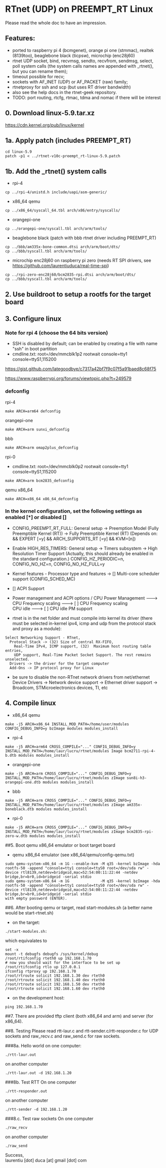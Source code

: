 # RTnet (UDP) on PREEMPT_RT Linux


Please read the whole doc to have an impression.

## Features:
- ported to raspberry pi 4 (bcmgenet), orange pi one (stmmac), 
realtek (8139too), beaglebone black (ticpsw), microchip (enc28j60)
- rtnet UDP socket, bind, recvmsg, sendto, recvfrom, sendmsg, select, poll system calls
(the system calls names are appended with _rtnet(), but you can rename them);
- timeout possible for recv;
- sockets with AF_INET (UDP) or AF_PACKET (raw) family;
- rtnetproxy for ssh and scp (but uses RT driver bandwidth)
- also see the help docs in the rtnet-geek repository.
- TODO: port routing, rtcfg, rtmac, tdma and nomac if there will be interest

## 0. Download linux-5.9.tar.xz
https://cdn.kernel.org/pub/linux/kernel

## 1a. Apply patch (includes PREEMPT_RT)
```
cd linux-5.9
patch -p1 < ../rtnet-v10c-preempt_rt-linux-5.9.patch
```

## 1b. Add the _rtnet() system calls
- rpi-4
```
cp ../rpi-4/unistd.h include/uapi/asm-generic/
```

- x86_64 qemu
```
cp ../x86_64/syscall_64.tbl arch/x86/entry/syscalls/
```

- orangepi-one
```
cp ../orangepi-one/syscall.tbl arch/arm/tools/
```

- beaglebone black (patch with bbb rtnet driver including PREEMPT_RT)
```
cp ../bbb/am335x-bone-common.dtsi arch/arm/boot/dts/
cp ../bbb/syscall.tbl arch/arm/tools/
```

- microchip enc28j60 on raspberry pi zero
(needs RT SPI drivers, see https://github.com/laurentiuduca/real-time-spi)
```
cp ../rpi-zero-enc28j60/bcm2835-rpi.dtsi arch/arm/boot/dts/
cp ../bbb/syscall.tbl arch/arm/tools/
```

## 2. Use buildroot to setup a rootfs for the target board

## 3. Configure linux

### Note for rpi 4 (choose the 64 bits version)
- SSH is disabled by default; can be enabled by creating a file with name "ssh" in boot partition
- cmdline.txt: root=/dev/mmcblk1p2 rootwait console=tty1 console=ttyS1,115200

https://gist.github.com/lategoodbye/c7317a42bf7f9c07f5a91baed8c68f75

https://www.raspberrypi.org/forums/viewtopic.php?t=249579

### defconfig
rpi-4
```
make ARCH=arm64 defconfig
```
orangepi-one
```
make ARCH=arm sunxi_defconfig
```
bbb
```
make ARCH=arm omap2plus_defconfig
```
rpi-0<br>
- cmdline.txt: root=/dev/mmcblk0p2 rootwait console=tty1 console=ttyS1,115200
```
make ARCH=arm bcm2835_defconfig
```
qemu x86_64
```
make ARCH=x86_64 x86_64_defconfig
```

### In the kernel configuration, set the following settings as enabled [*] or disabled []

- CONFIG_PREEMPT_RT_FULL: General setup → Preemption Model (Fully Preemptible Kernel (RT)) → Fully Preemptible Kernel (RT)
(Depends on: <choice> && EXPERT [=y] && ARCH_SUPPORTS_RT [=y] && KVM=[n])
- Enable HIGH_RES_TIMERS: General setup → Timers subsystem → High Resolution Timer Support (Actually, this should already be enabled in the standard configuration.)
CONFIG_HZ_PERIODIC=n, CONFIG_NO_HZ=n, CONFIG_NO_HZ_FULL=y
- Kernel features - Processor type and features → [] Multi-core scheduler support (CONFIG_SCHED_MC)
- [] ACPI Support
- Power management and ACPI options / CPU Power Management ---><br>
CPU Frequency scaling ---> [ ] CPU Frequency scaling<br>
CPU idle ---> [ ] CPU idle PM support

- rtnet is in the net folder and must compile into kernel its driver
(there must be selected in-kernel ipv4, icmp and udp from the protocol stack
and proxy as a module):
```
Select Networking Support - RTnet, 
  Protocol Stack -> (32) Size of central RX-FIFO,
    Real-Time IPv4, ICMP support, (32)  Maximum host routing table entries, 
    UDP support, Real-Time Packet Socket Support. The rest remains unselected.
  Drivers -> the driver for the target computer
  Add-Ons -> IP protocol proxy for Linux
```

- be sure to disable the non-RTnet network drivers from net/ethernet
Device Drivers -> Network device support -> Ethernet driver support -> Broadcom, STMicroelectronics devices, TI, etc

## 4. Compile linux

- x86_64 qemu
```
make -j5 ARCH=x86_64 INSTALL_MOD_PATH=/home/user/modules CONFIG_DEBUG_INFO=y bzImage modules modules_install
```

- rpi-4
```
make -j5 ARCH=arm64 CROSS_COMPILE="..." CONFIG_DEBUG_INFO=y INSTALL_MOD_PATH=/home/laur/lucru/rtnet/modules Image bcm2711-rpi-4-b.dtb modules modules_install
```

- orangepi-one
```
make -j5 ARCH=arm CROSS_COMPILE="..." CONFIG_DEBUG_INFO=y INSTALL_MOD_PATH=/home/laur/lucru/rtnet/modules zImage sun8i-h3-orangepi-one.dtb modules modules_install
```

- bbb
```
make -j5 ARCH=arm CROSS_COMPILE="..." CONFIG_DEBUG_INFO=y INSTALL_MOD_PATH=/home/laur/lucru/rtnet/modules zImage am335x-boneblack.dtb modules modules_install
```

- rpi-0
```
make -j5 ARCH=arm CROSS_COMPILE="..." CONFIG_DEBUG_INFO=y INSTALL_MOD_PATH=/home/laur/lucru/rtnet/modules zImage bcm2835-rpi-zero-w.dtb modules modules_install
```

##5. Boot qemu x86_64 emulator or boot target board
- qemu x86_64 emulator (see x86_64/qemu/config-qemu.txt)
```
sudo qemu-system-x86_64 -m 1G --enable-kvm -M q35 -kernel bzImage -hda rootfs-50 -append "console=tty1 console=ttyS0 root=/dev/sda rw" -device rtl8139,netdev=bridgeid,mac=52:54:00:11:22:44 -netdev bridge,br=br0,id=bridgeid -serial stdio
sudo qemu-system-x86_64 -m 1G              -M q35 -kernel bzImage -hda rootfs-50 -append "console=tty1 console=ttyS0 root=/dev/sda rw" -device rtl8139,netdev=bridgeid,mac=52:54:00:11:22:44 -netdev bridge,br=br0,id=bridgeid -serial stdio
with empty password (ENTER).
```

##6. After booting qemu or target, read start-modules.sh (a better name would be start-rtnet.sh)
- on the target:
```
./start-modules.sh:
```
which equivalates to
```
set -x
mount -t debugfs debugfs /sys/kernel/debug
/root/rtifconfig rteth0 up 192.168.1.70
# now you should wait for the interface to be set up
/root/rtifconfig rtlo up 127.0.0.1
ifconfig rtproxy up 192.168.1.70
/root/rtroute solicit 192.168.1.30 dev rteth0
/root/rtroute solicit 192.168.1.40 dev rteth0
/root/rtroute solicit 192.168.1.50 dev rteth0
/root/rtroute solicit 192.168.1.60 dev rteth0
```

- on the development host:
```
ping 192.168.1.70
```

##7. There are provided tftp client (both x86_64 and arm) and server (for x86_64).

##8. Testing
Please read rtt-laur.c and rtt-sender.c/rtt-responder.c for UDP sockets
and raw_recv.c and raw_send.c for raw sockets.

###8a. Hello world
on one computer:
```
./rtt-laur.out
```
on another computer
```
./rtt-laur.out -d 192.168.1.20
```

###8b. Test RTT
On one computer
```
./rtt-responder.out
```
on another computer
```
./rtt-sender -d 192.168.1.20
```

###8.c. Test raw sockets
On one computer
```
./raw_recv
```
on another computer
```
./raw_send
```

Success, <br>
laurentiu [dot] duca [at] gmail [dot] com
